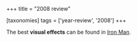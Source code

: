 +++
title = "2008 review"

[taxonomies]
tags = ['year-review', '2008']
+++

The best **visual effects** can be found in [Iron Man].

  [Iron Man]: http://movies.tshepang.net/iron-man
